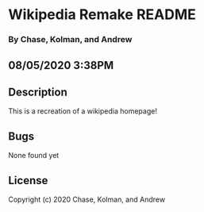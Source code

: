 # Wikipedia Remake README

### By Chase, Kolman, and Andrew

## 08/05/2020 3:38PM

## Description
This is a recreation of a wikipedia homepage!

## Bugs
None found yet

## License
Copyright (c) 2020 Chase, Kolman, and Andrew 